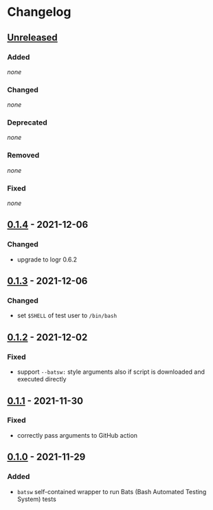 # Changelog

## [Unreleased]

### Added

*none*

### Changed

*none*

### Deprecated

*none*

### Removed

*none*

### Fixed

*none*


## [0.1.4] - 2021-12-06

### Changed

- upgrade to logr 0.6.2

## [0.1.3] - 2021-12-06

### Changed

- set `$SHELL` of test user to `/bin/bash`


## [0.1.2] - 2021-12-02

### Fixed

- support `--batsw:` style arguments also if script is downloaded and executed directly


## [0.1.1] - 2021-11-30

### Fixed

- correctly pass arguments to GitHub action


## [0.1.0] - 2021-11-29

### Added

- `batsw` self-contained wrapper to run Bats (Bash Automated Testing System) tests

[unreleased]: https://github.com/bkahlert/bats/compare/v0.1.4...HEAD

[0.1.4]: https://github.com/bkahlert/bats/compare/v0.1.3...v0.1.4

[0.1.3]: https://github.com/bkahlert/bats/compare/v0.1.2...v0.1.3

[0.1.2]: https://github.com/bkahlert/bats/compare/v0.1.1...v0.1.2

[0.1.1]: https://github.com/bkahlert/bats/compare/v0.1.0...v0.1.1

[0.1.0]: https://github.com/bkahlert/bats/releases/tag/v0.1.0
